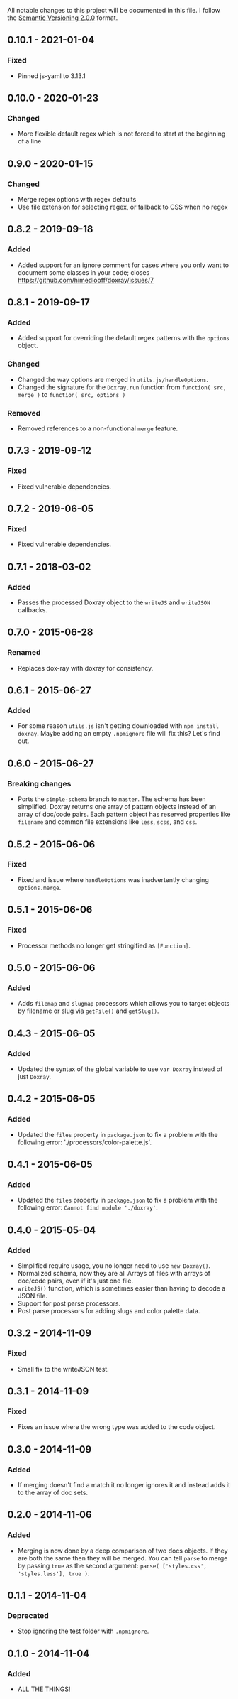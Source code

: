 All notable changes to this project will be documented in this file.
I follow the [Semantic Versioning 2.0.0](http://semver.org/) format.


## 0.10.1 - 2021-01-04

### Fixed
- Pinned js-yaml to 3.13.1


## 0.10.0 - 2020-01-23

### Changed
- More flexible default regex which is not forced to start at the beginning of a line


## 0.9.0 - 2020-01-15

### Changed
- Merge regex options with regex defaults
- Use file extension for selecting regex, or fallback to CSS when no regex


## 0.8.2 - 2019-09-18

### Added
- Added support for an ignore comment for cases where you only want to document some classes in your code;
closes https://github.com/himedlooff/doxray/issues/7


## 0.8.1 - 2019-09-17

### Added
- Added support for overriding the default regex patterns with the `options` object.

### Changed
- Changed the way options are merged in `utils.js/handleOptions`.
- Changed the signature for the `Doxray.run` function from `function( src, merge )` to `function( src, options )`

### Removed
- Removed references to a non-functional `merge` feature.


## 0.7.3 - 2019-09-12

### Fixed
- Fixed vulnerable dependencies.


## 0.7.2 - 2019-06-05

### Fixed
- Fixed vulnerable dependencies.


## 0.7.1 - 2018-03-02

### Added
- Passes the processed Doxray object to the `writeJS` and `writeJSON` callbacks.


## 0.7.0 - 2015-06-28

### Renamed
- Replaces dox-ray with doxray for consistency.


## 0.6.1 - 2015-06-27

### Added
- For some reason `utils.js` isn't getting downloaded with `npm install doxray`.
  Maybe adding an empty `.npmignore` file will fix this? Let's find out.


## 0.6.0 - 2015-06-27

### Breaking changes
- Ports the `simple-schema` branch to `master`. The schema has been simplified.
  Doxray returns one array of pattern objects instead of an array of doc/code
  pairs. Each pattern object has reserved properties like `filename` and common
  file extensions like `less`, `scss`, and `css`.


## 0.5.2 - 2015-06-06

### Fixed
- Fixed and issue where `handleOptions` was inadvertently changing
  `options.merge`.


## 0.5.1 - 2015-06-06

### Fixed
- Processor methods no longer get stringified as `[Function]`.


## 0.5.0 - 2015-06-06

### Added
- Adds `filemap` and `slugmap` processors which allows you to target objects by
  filename or slug via `getFile()` and `getSlug()`.


## 0.4.3 - 2015-06-05

### Added
- Updated the syntax of the global variable to use `var Doxray` instead of just
  `Doxray`.


## 0.4.2 - 2015-06-05

### Added
- Updated the `files` property in `package.json` to fix a problem with the
  following error: './processors/color-palette.js'.


## 0.4.1 - 2015-06-05

### Added
- Updated the `files` property in `package.json` to fix a problem with the
  following error: `Cannot find module './doxray'`.


## 0.4.0 - 2015-05-04

### Added
- Simplified require usage, you no longer need to use `new Doxray()`.
- Normalized schema, now they are all Arrays of files with arrays of doc/code
  pairs, even if it's just one file.
- `writeJS()` function, which is sometimes easier than having to decode a JSON
  file.
- Support for post parse processors.
- Post parse processors for adding slugs and color palette data.


## 0.3.2 - 2014-11-09

### Fixed
- Small fix to the writeJSON test.


## 0.3.1 - 2014-11-09

### Fixed
- Fixes an issue where the wrong type was added to the code object.


## 0.3.0 - 2014-11-09

### Added
- If merging doesn't find a match it no longer ignores it and instead adds it
  to the array of doc sets.


## 0.2.0 - 2014-11-06

### Added
- Merging is now done by a deep comparison of two docs objects. If they are both
  the same then they will be merged. You can tell `parse` to merge by passing
  `true` as the second argument: `parse( ['styles.css', 'styles.less'], true )`.


## 0.1.1 - 2014-11-04

### Deprecated
- Stop ignoring the test folder with `.npmignore`.


## 0.1.0 - 2014-11-04

### Added
- ALL THE THINGS!
